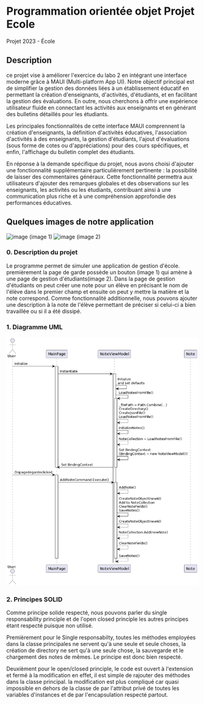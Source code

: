 # Programmation orientée objet Projet Ecole
Projet 2023 - École

## Description
ce projet vise à améliorer l'exercice du labo 2 en intégrant une interface moderne grâce à MAUI (Multi-platform App UI). Notre objectif principal est de simplifier la gestion des données liées à un établissement éducatif en permettant la création d'enseignants, d'activités, d'étudiants, et en facilitant la gestion des évaluations. En outre, nous cherchons à offrir une expérience utilisateur fluide en connectant les activités aux enseignants et en générant des bulletins détaillés pour les étudiants.

Les principales fonctionnalités de cette interface MAUI comprennent la création d'enseignants, la définition d'activités éducatives, l'association d'activités à des enseignants, la gestion d'étudiants, l'ajout d'évaluations (sous forme de cotes ou d'appréciations) pour des cours spécifiques, et enfin, l'affichage du bulletin complet des étudiants.

En réponse à la demande spécifique du projet, nous avons choisi d'ajouter une fonctionnalité supplémentaire particulièrement pertinente : la possibilité de laisser des commentaires généraux. Cette fonctionnalité permettra aux utilisateurs d'ajouter des remarques globales et des observations sur les enseignants, les activités ou les étudiants, contribuant ainsi à une communication plus riche et à une compréhension approfondie des performances éducatives.

## Quelques images de notre application
![image](https://github.com/Zekhayoub/POO_Projet_Ecole/assets/124704424/f9971e08-9de0-4794-9076-f8676a880d08)
(image 1)
![image](https://github.com/Zekhayoub/POO_Projet_Ecole/assets/124704424/0b0ca54c-00da-4c0f-a572-39850fba6d4f)
(image 2)
### 0. Description du projet 
Le programme permet de simuler une application de gestion d'école. premièrement la page de garde possède un bouton (image 1) qui amène à une page de gestion d'étudiants(image 2). Dans la page de gestion d'étudiants on peut créer une note pour un élève en précisant le nom de l'élève dans le premier champ et ensuite on peut y mettre la matière et la note correspond. Comme fonctionnalité additionnelle, nous pouvons ajouter une description à la note de l'élève permettant de préciser si celui-ci a bien travaillée ou si il a été dissipé.

### 1. Diagramme UML

<p align="center">

  <img src="images/5.png" >

</p>

### 2. Principes SOLID
Comme principe solide respecté, nous pouvons parler du single responsability principle et de l'open closed principle les autres principes étant respecté puisque non utilisé.

Premièrement pour le Single responsabilty, toutes les méthodes employées dans la classe principales ne servent qu'à une seule et seule choses, la création de directory ne sert qu'à une seule chose, la sauvegarde et le chargement des notes de mêmes. Le principe est donc bien respecté.

Deuxièment pour le open/closed principle, le code est ouvert à l'extension et fermé à la modification en effet, il est simple de rajouter des méthodes dans la classe principal. la modification est plus compliqué car quasi impossible en dehors de la classe de par l'attribut privé de toutes les variables d'instances et de par l'encapsulation respecté partout.
